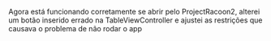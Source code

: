 Agora está funcionando corretamente se abrir pelo ProjectRacoon2, alterei um botão inserido errado na TableViewController e ajustei as restrições que causava o problema de não rodar o app
